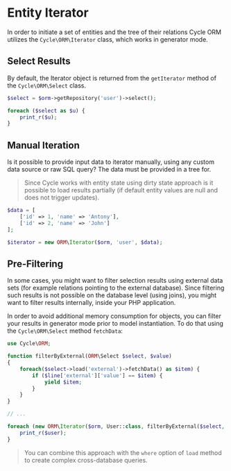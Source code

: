 # Entity Iterator
In order to initiate a set of entities and the tree of their relations Cycle ORM utilizes the `Cycle\ORM\Iterator` class, which works
in generator mode.

## Select Results
By default, the Iterator object is returned from the `getIterator` method of the `Cycle\ORM\Select` class.

```php
$select = $orm->getRepository('user')->select();

foreach ($select as $u) {
    print_r($u);
}
```

## Manual Iteration
Is it possible to provide input data to iterator manually, using any custom data source or raw SQL query? The data must be provided in a tree for.

> Since Cycle works with entity state using dirty state approach is it possible to load results partially (if default entity values
are null and does not trigger updates).

```php
$data = [
    ['id' => 1, 'name' => 'Antony'],
    ['id' => 2, 'name' => 'John']
];

$iterator = new ORM\Iterator($orm, 'user', $data);
```

## Pre-Filtering
In some cases, you might want to filter selection results using external data sets (for example relations pointing to the external database).
Since filtering such results is not possible on the database level (using joins), you might want to filter results internally, inside your PHP
application.

In order to avoid additional memory consumption for objects, you can filter your results in generator mode prior to model instantiation.
To do that using the `Cycle\ORM\Select` method `fetchData`:

```php
use Cycle\ORM;

function filterByExternal(ORM\Select $select, $value)
{
    foreach($select->load('external')->fetchData() as $item) {
        if ($line['external']['value'] == $item) {
            yield $item;
        }
    }
}

// ...

foreach (new ORM\Iterator($orm, User::class, filterByExternal($select, $value)) as $user) {
    print_r($user);
}
```

> You can combine this approach with the `where` option of `load` method to create complex cross-database queries.
